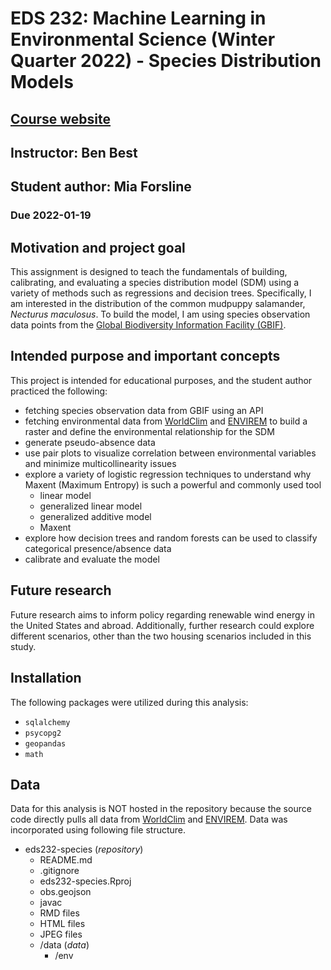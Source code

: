 # EDS 232: Machine Learning in Environmental Science (Winter Quarter 2022) - Species Distribution Models  
## [Course website](https://bbest.github.io/eds232-ml/)
## Instructor: Ben Best
## Student author: Mia Forsline 
### Due 2022-01-19

## Motivation and project goal
This assignment is designed to teach the fundamentals of building, calibrating, and evaluating a species distribution model (SDM) using a variety of methods such as regressions and decision trees. Specifically, I am interested in the distribution of the common mudpuppy salamander, *Necturus maculosus*. To build the model, I am using species observation data points from the [Global Biodiversity Information Facility (GBIF)](https://www.gbif.org/). 

## Intended purpose and important concepts
This project is intended for educational purposes, and the student author practiced the following:
- fetching species observation data from GBIF using an API 
- fetching environmental data from [WorldClim](https://worldclim.org/) and [ENVIREM](https://envirem.github.io/) to build a raster and define the environmental relationship for the SDM 
- generate pseudo-absence data
- use pair plots to visualize correlation between environmental variables and minimize multicollinearity issues
- explore a variety of logistic regression techniques to understand why Maxent (Maximum Entropy) is such a powerful and commonly used tool
  - linear model 
  - generalized linear model 
  - generalized additive model
  - Maxent
- explore how decision trees and random forests can be used to classify categorical presence/absence data 
- calibrate and evaluate the model 

## Future research
Future research aims to inform policy regarding renewable wind energy in the United States and abroad. Additionally, further research could explore different scenarios, other than the two housing scenarios included in this study.

## Installation
The following packages were utilized during this analysis:
- `sqlalchemy`
- `psycopg2`
- `geopandas`
- `math`

## Data
Data for this analysis is NOT hosted in the repository because the source code directly pulls all data from [WorldClim](https://worldclim.org/) and [ENVIREM](https://envirem.github.io/). Data was incorporated using following file structure.

- eds232-species (_repository_)
    - README.md
    - .gitignore
    - eds232-species.Rproj
    - obs.geojson
    - javac
    - RMD files
    - HTML files
    - JPEG files
    - /data (_data_)
      - /env
